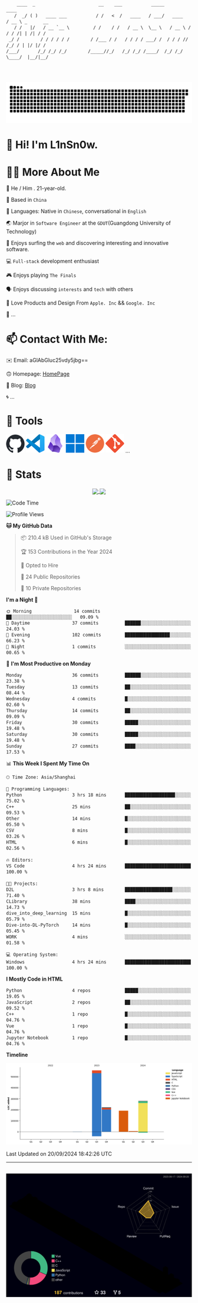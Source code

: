 ```

    ____  _                        __    ___           _____           ____           
   /  _/ ( )   ____ ___           / /   <  /   ____   / ___/   ____   / __ \ _      __
   / /   |/   / __ `__ \         / /    / /   / __ \  \__ \   / __ \ / / / /| | /| / /
 _/ /        / / / / / /        / /___ / /   / / / / ___/ /  / / / // /_/ / | |/ |/ / 
/___/       /_/ /_/ /_/        /_____//_/   /_/ /_/ /____/  /_/ /_/ \____/  |__/|__/  
                                                                                      
                                          

```
##
![](https://raw.githubusercontent.com/lin-snow/lin-snow/output/github-contribution-grid-snake-dark.svg)

# 👋 Hi! I'm L1nSn0w.

# 👨‍💻 More About Me

🤠 He / Him . 21-year-old.

🎈 Based in `China`
  
🤔 Languages: Native in `Chinese`, conversational in `English`

🌏 Marjor in `Software Engineer` at the `GDUT`(Guangdong University of Technology)

🛟 Enjoys surfing the `web` and discovering interesting and innovative software.

💻 `Full-stack` development enthusiast

🎮 Enjoys playing `The Finals`

🗣️ Enjoys discussing `interests` and `tech` with others

👾 Love Products and Design From `Apple. Inc` && `Google. Inc`  

🤪 ...

# 📫 Contact With Me:

✉️ Email: aGlAbGluc25vdy5jbg==

🙃 Homepage: [HomePage](https://linsnow.cn)

📝 Blog: [Blog](https://blog.linsnow.cn)

🌀 ...

# 🔮 Tools

<img src="./icons/github-mark.svg" width="50"  alt="Github"> <img src="./icons/vscode.svg" width="50" alt="VScode"> <img src="./icons/obsidian-logo-gradient.svg" width="50" alt="Obsidian"> <img src="./icons/Windows_logo_-_2021.svg.png" width="50" alt="Windows 11"> <img src="./icons/postman-icon.png" width="50" alt="POSTMAN"> <img src="./icons/Git-Icon-1788C.png" width="50" alt="Git"> ...

# 🍟 Stats

<div style="text-align: center;">
    <a href="https://github.com/lin-snow">
        <img align="center" src="https://githubstat.linsnow.cn/api/top-langs/?username=lin-snow&layout=compact" />
    </a>
    <a href="https://github.com/lin-snow">
        <img align="center" src="https://githubstat.linsnow.cn/api?username=lin-snow&count_private=true&show_icons=true&theme=ambient_gradient" />
    </a>
</div>

<!--START_SECTION:waka-->
![Code Time](http://img.shields.io/badge/Code%20Time-42%20hrs%2035%20mins-blue)

![Profile Views](http://img.shields.io/badge/Profile%20Views-21-blue)

**🐱 My GitHub Data** 

> 📦 210.4 kB Used in GitHub's Storage 
 > 
> 🏆 153 Contributions in the Year 2024
 > 
> 💼 Opted to Hire
 > 
> 📜 24 Public Repositories 
 > 
> 🔑 10 Private Repositories 
 > 
**I'm a Night 🦉** 

```text
🌞 Morning                14 commits          ██░░░░░░░░░░░░░░░░░░░░░░░   09.09 % 
🌆 Daytime                37 commits          ██████░░░░░░░░░░░░░░░░░░░   24.03 % 
🌃 Evening                102 commits         █████████████████░░░░░░░░   66.23 % 
🌙 Night                  1 commits           ░░░░░░░░░░░░░░░░░░░░░░░░░   00.65 % 
```
📅 **I'm Most Productive on Monday** 

```text
Monday                   36 commits          ██████░░░░░░░░░░░░░░░░░░░   23.38 % 
Tuesday                  13 commits          ██░░░░░░░░░░░░░░░░░░░░░░░   08.44 % 
Wednesday                4 commits           █░░░░░░░░░░░░░░░░░░░░░░░░   02.60 % 
Thursday                 14 commits          ██░░░░░░░░░░░░░░░░░░░░░░░   09.09 % 
Friday                   30 commits          █████░░░░░░░░░░░░░░░░░░░░   19.48 % 
Saturday                 30 commits          █████░░░░░░░░░░░░░░░░░░░░   19.48 % 
Sunday                   27 commits          ████░░░░░░░░░░░░░░░░░░░░░   17.53 % 
```


📊 **This Week I Spent My Time On** 

```text
🕑︎ Time Zone: Asia/Shanghai

💬 Programming Languages: 
Python                   3 hrs 18 mins       ███████████████████░░░░░░   75.02 % 
C++                      25 mins             ██░░░░░░░░░░░░░░░░░░░░░░░   09.53 % 
Other                    14 mins             █░░░░░░░░░░░░░░░░░░░░░░░░   05.50 % 
CSV                      8 mins              █░░░░░░░░░░░░░░░░░░░░░░░░   03.26 % 
HTML                     6 mins              █░░░░░░░░░░░░░░░░░░░░░░░░   02.56 % 

🔥 Editors: 
VS Code                  4 hrs 24 mins       █████████████████████████   100.00 % 

🐱‍💻 Projects: 
D2L                      3 hrs 8 mins        ██████████████████░░░░░░░   71.40 % 
CLibrary                 38 mins             ████░░░░░░░░░░░░░░░░░░░░░   14.73 % 
dive_into_deep_learning  15 mins             █░░░░░░░░░░░░░░░░░░░░░░░░   05.79 % 
Dive-into-DL-PyTorch     14 mins             █░░░░░░░░░░░░░░░░░░░░░░░░   05.45 % 
WORK                     4 mins              ░░░░░░░░░░░░░░░░░░░░░░░░░   01.58 % 

💻 Operating System: 
Windows                  4 hrs 24 mins       █████████████████████████   100.00 % 
```

**I Mostly Code in HTML** 

```text
Python                   4 repos             █████░░░░░░░░░░░░░░░░░░░░   19.05 % 
JavaScript               2 repos             ██░░░░░░░░░░░░░░░░░░░░░░░   09.52 % 
C++                      1 repo              █░░░░░░░░░░░░░░░░░░░░░░░░   04.76 % 
Vue                      1 repo              █░░░░░░░░░░░░░░░░░░░░░░░░   04.76 % 
Jupyter Notebook         1 repo              █░░░░░░░░░░░░░░░░░░░░░░░░   04.76 % 
```



**Timeline**

![Lines of Code chart](https://raw.githubusercontent.com/lin-snow/lin-snow/main/assets/bar_graph.png)


 Last Updated on 20/09/2024 18:42:26 UTC
<!--END_SECTION:waka-->



---
##
![](./profile-3d-contrib/profile-night-rainbow.svg)
